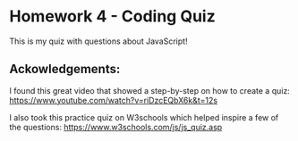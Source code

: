 # Homework 4 - Coding Quiz

This is my quiz with questions about JavaScript!

## Ackowledgements:

I found this great video that showed a step-by-step on how to create a quiz:
https://www.youtube.com/watch?v=riDzcEQbX6k&t=12s

I also took this practice quiz on W3schools which helped inspire a few of the questions:
https://www.w3schools.com/js/js_quiz.asp